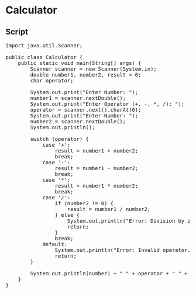 # Calculator

## Script

<pre>
import java.util.Scanner;

public class Calculator {
    public static void main(String[] args) {
        Scanner scanner = new Scanner(System.in);
        double number1, number2, result = 0;
        char operator;

        System.out.print("Enter Number: ");
        number1 = scanner.nextDouble();
        System.out.print("Enter Operator (+, -, *, /): ");
        operator = scanner.next().charAt(0);
        System.out.print("Enter Number: ");
        number2 = scanner.nextDouble();
        System.out.println();

        switch (operator) {
            case '+':
                result = number1 + number2;
                break;
            case '-':
                result = number1 - number2;
                break;
            case '*':
                result = number1 * number2;
                break;
            case '/':
                if (number2 != 0) {
                    result = number1 / number2;
                } else {
                    System.out.println("Error: Division by zero is not allowed.");
                    return;
                }
                break;
            default:
                System.out.println("Error: Invalid operator.");
                return;
        }

        System.out.println(number1 + " " + operator + " " + number2 + " = " + result);
    }
}
</pre>